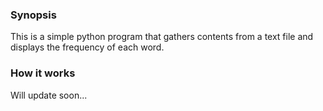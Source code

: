 ### Synopsis
This is a simple python program that gathers contents from a text file and displays the frequency of each word.

### How it works
Will update soon...